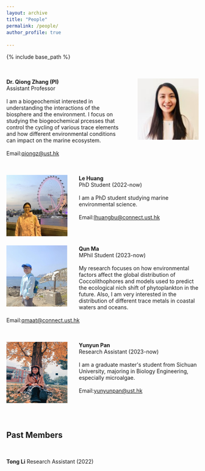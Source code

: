 ```yaml
---
layout: archive
title: "People"
permalink: /people/
author_profile: true

---
```


{% include base_path %}

<br/><br/>
<img align="right" style="float: right; padding-left: 30px;" src="/images/profile.png" width="160" height="160">  **Dr. Qiong Zhang (PI)**
<br/>
Assistant Professor 
<br/><br/>
I am a biogeochemist interested in understanding the interactions of the biosphere and the environment. I focus on studying the biogeochemical prcesses that control the cycling of various trace elements and how different environmental conditions can impact on the marine ecosystem.
<br/><br/>
Email:qiongz@ust.hk &nbsp; &nbsp; &nbsp; 

<br/><br/>
<img align="right" style="float: left; padding-right: 30px;" src="/images/huangle.png" width="160" height="160">  **Le Huang**
<br/>
PhD Student (2022-now)
<br/><br/>
I am a PhD student studying marine environmental science. 
<br/><br/>
Email:lhuangbu@connect.ust.hk &nbsp; &nbsp; &nbsp;  

<br/><br/><br/>
<img align="right" style="float: left; padding-right: 30px;" src="/images/Maqun.jpg" width="160" height="160">  **Qun Ma**
<br/>
MPhil Student (2023-now)
<br/><br/>
My research focuses on how environmental factors affect the global distribution of Coccolithophores and models used to predict the ecological nich shift of phytoplankton in the future. Also, I am very interested in the distribution of different trace metals in coastal waters and oceans.
<br/><br/>
Email:qmaat@connect.ust.hk &nbsp; &nbsp; &nbsp; 

<br/><br/>
<img align="right" style="float: left; padding-right: 30px;" src="/images/Panyunyun.png" width="160" height="160">  **Yunyun Pan**
<br/>
Research Assistant (2023-now)
<br/><br/>
I am a graduate master's student from Sichuan University, majoring in Biology Engineering, especially microalgae. 
<br/><br/>
Email:yunyunpan@ust.hk &nbsp; &nbsp; &nbsp; 

<br/><br/><br/>

## Past Members
<br/>

**Tong Li** Research Assistant (2022)






